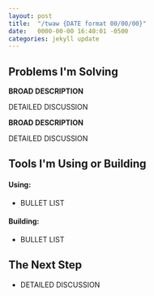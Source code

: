 ```yaml
---
layout: post
title:  "/twaw {DATE format 00/00/00}"
date:   0000-00-00 16:40:01 -0500
categories: jekyll update
---
```

## Problems I'm Solving
**BROAD DESCRIPTION**

DETAILED DISCUSSION

**BROAD DESCRIPTION**

DETAILED DISCUSSION

## Tools I'm Using or Building
#### Using:
* BULLET LIST

#### Building:
* BULLET LIST

## The Next Step
* DETAILED DISCUSSION
